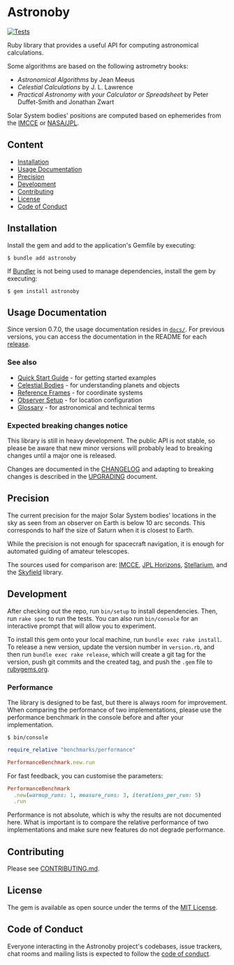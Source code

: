# Astronoby

[![Tests](https://github.com/rhannequin/astronoby/workflows/Ruby/badge.svg)](https://github.com/rhannequin/astronoby/actions?query=workflow%3ARuby)

Ruby library that provides a useful API for computing astronomical calculations.

Some algorithms are based on the following astrometry books:
* _Astronomical Algorithms_ by Jean Meeus
* _Celestial Calculations_ by J. L. Lawrence
* _Practical Astronomy with your Calculator or Spreadsheet_ by Peter
  Duffet-Smith and Jonathan Zwart

Solar System bodies' positions are computed based on ephemerides from the
[IMCCE] or [NASA/JPL].

## Content
- [Installation](#installation)
- [Usage Documentation](#usage-documentation)
- [Precision](#precision)
- [Development](#development)
- [Contributing](#contributing)
- [License](#license)
- [Code of Conduct](#code-of-conduct)

## Installation

Install the gem and add to the application's Gemfile by executing:

    $ bundle add astronoby

If [Bundler] is not being used to manage dependencies, install the gem by
executing:

    $ gem install astronoby

## Usage Documentation

Since version 0.7.0, the usage documentation resides in [`docs/`]. For
previous versions, you can access the documentation in the README for each
[release].

### See also
- [Quick Start Guide](docs/README.md) - for getting started examples
- [Celestial Bodies](docs/celestial_bodies.md) - for understanding planets and objects
- [Reference Frames](docs/reference_frames.md) - for coordinate systems
- [Observer Setup](docs/observer.md) - for location configuration
- [Glossary](docs/glossary.md) - for astronomical and technical terms

### Expected breaking changes notice

This library is still in heavy development. The public API is not stable, so
please be aware that new minor versions will probably lead to breaking changes
until a major one is released.

Changes are documented in the [CHANGELOG] and adapting to breaking changes is
described in the [UPGRADING] document.

## Precision

The current precision for the major Solar System bodies' locations in the sky
as seen from an observer on Earth is below 10 arc seconds. This corresponds to
half the size of Saturn when it is closest to Earth.

While the precision is not enough for spacecraft navigation, it is enough for
automated guiding of amateur telescopes.

The sources used for comparison are: [IMCCE], [JPL Horizons], [Stellarium],
and the [Skyfield] library.

## Development

After checking out the repo, run `bin/setup` to install dependencies. Then, run
`rake spec` to run the tests. You can also run `bin/console` for an interactive
prompt that will allow you to experiment.

To install this gem onto your local machine, run `bundle exec rake install`. To
release a new version, update the version number in `version.rb`, and then run
`bundle exec rake release`, which will create a git tag for the version, push
git commits and the created tag, and push the `.gem` file to [rubygems.org].

### Performance

The library is designed to be fast, but there is always room for improvement.
When comparing the performance of two implementations, please use the
performance benchmark in the console before and after your implementation.

    $ bin/console

```rb
require_relative "benchmarks/performance"

PerformanceBenchmark.new.run
```

For fast feedback, you can customise the parameters:

```rb
PerformanceBenchmark
  .new(warmup_runs: 1, measure_runs: 3, iterations_per_run: 5)
  .run
```

Performance is not absolute, which is why the results are not documented here.
What is important is to compare the relative performance of two implementations
and make sure new features do not degrade performance.

## Contributing

Please see [CONTRIBUTING.md].

## License

The gem is available as open source under the terms of the [MIT License].

[MIT License]: https://opensource.org/licenses/MIT

## Code of Conduct

Everyone interacting in the Astronoby project's codebases, issue trackers, chat
rooms and mailing lists is expected to follow the [code of conduct].

[NASA/JPL]: https://ssd.jpl.nasa.gov/planets/eph_export.html
[Bundler]: https://bundler.io
[`docs/`]: https://github.com/rhannequin/astronoby/blob/main/docs
[release]: https://github.com/rhannequin/astronoby/releases
[CHANGELOG]: https://github.com/rhannequin/astronoby/blob/main/CHANGELOG.md
[UPGRADING]: https://github.com/rhannequin/astronoby/blob/main/UPGRADING.md
[IMCCE]: https://www.imcce.fr
[JPL Horizons]: https://ssd.jpl.nasa.gov/horizons.cgi
[Stellarium]: https://stellarium.org
[Skyfield]: https://rhodesmill.org/skyfield/
[rubygems.org]: https://rubygems.org
[CONTRIBUTING.md]: https://github.com/rhannequin/astronoby/blob/main/CONTRIBUTING.md
[code of conduct]: https://github.com/rhannequin/astronoby/blob/main/CODE_OF_CONDUCT.md
